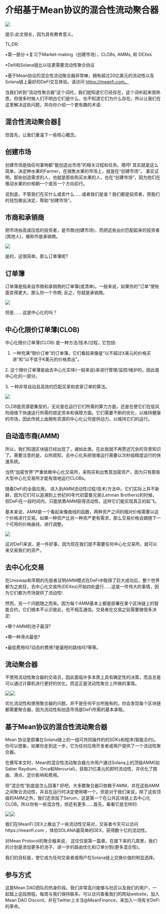 # 介绍基于Mean协议的混合性流动聚合器

![](https://miro.medium.com/max/1400/1\*tzSyPkR1YuLkS1VKIZHqwg@2x.jpeg)

提示:此文很长，因为具有教育意义。

TL;DR:

•第一部分→复习下Market-making（创建市场），CLOBs, AMMs, 和 DEXes

•Defi和Solana链比以往更需要流动性聚合协议

•基于Mean协议的混合性流动聚合器非常棒，拥有超过20亿美元的流动性以及Solana链上最好的DeFi交互体验。请访问 https://meanfi.com。

当我们听到“流动性聚合器”这个词时，我们就知道它已经存在，这个词听起来很熟悉，但很多时候人们不明白它们是什么，也不知道它们为什么存在。所以让我们在这里解决这些问题，并向你介绍一个更有趣的术语:

## 混合性流动聚合器👀 <a href="#e7d8" id="e7d8"></a>

但首先，让我们重温下一些核心概念。

## 创建市场 <a href="#783c" id="783c"></a>

创建市场是指任何事物都“能创造出市场”的相关过程和任务。嗯哼! 其实就是这么简单。决定种水果的Farmer，在销售水果的市场上，就是在“创建市场”。 事实证明，那些创造需求的人，也就是那些购买水果的人，也在“创建市场”，因为他们在推动水果的价格朝一个或另一个方向前行。

说到底，不管我们在买什么或卖什么……或者我们是谁？我们都是投资者，用我们的钱包做出决定，帮助“创建市场”。

## 市商和承销商 <a href="#2b5b" id="2b5b"></a>

把市场抬高或压低的投资者，是市商(创建市场)，而把这些出价匹配起来的投资者(其他人)，被称作是承销商。

![](https://miro.medium.com/max/875/1\*UHkqeisMNXm\_WwaKy77I7g@2x.jpeg)

是的，这很简单。那么订单簿呢?

## 订单簿 <a href="#ba9f" id="ba9f"></a>

订单簿是指来自市商和承销商的订单簿(或清单)。一般来说，如果你的“订单”使账面变得更大，那么你一个市商; 反之，你就是承销商。

![](https://miro.medium.com/max/875/1\*NUaMmaW8Sc2ifuP6NoRtJQ@2x.jpeg)

但是…… 这是中心化的吗？

## 中心化限价订单薄(CLOB) <a href="#6a8a" id="6a8a"></a>

中心化限价订单薄(CLOB) 是一种方法/技术/过程，它包括:

1. 一种充满“限价订单”的订单簿。它们看起来像是“以不超过X美元的价格买进”和“以不低于K美元的价格卖出”。

2\. 这个限价订单簿是由去中心化实体(一般来说)来进行管理/监控/维护的，因此是中心化的一部分。

3\. 一种非常自动且高效的匹配买家和卖家订单的算法。

![](https://miro.medium.com/max/875/1\*Y-UiTHVW86rUxrWWG5ZE2g@2x.jpeg)

CLOB是资源密集型的，无论是在运行它们所需的算力方面，还是在使它们在低风险阈值下快速运行所需的锁定资本和保障方面。它们需要不断的优化，以维持健康的市场，因此传统上由拥有资源的中心化公司提供动力，以维持它们的运行。

## 自动造市商(AMM) <a href="#d6af" id="d6af"></a>

所以，我们知道区块链已经出现了，诸如此类。在此我就不再赘述冗余的背景知识了。需要注意的是，众所周知，去中心化系统很难运行需要以次秒级精度运行的快速系统。

当然“加密世界”严重依赖中心化交易所，来购买和出售其加密资产，因为只有那些大型中心化交易所才能有效地运行CLOBs。

随着DeFi的全面应用， 进入到AMM流动性过程/技术/方法中。它们实际上并不新鲜，因为它们可以追溯到上世纪90年代初雷曼兄弟(Lehman Brothers)的时候，但DeFi在一段时间内，只能依靠AMM获得流动性，这样它们能实现真正的起飞。

基本来说，AMM是一个看起来像曲线的函数，两种资产之间的相对价格需要以这个价格进行交易。如果一种资产比另一种资产更有需求，那么交易价格会跟随下一个可用的价格曲线，进行调整。

![](https://miro.medium.com/max/875/1\*\_uPjl1T8wCN2je7\_FVSqKQ@2x.jpeg)

这对DeFi来说，是一件好事，因为现在我们就不需要任何中心化交易所，就可以来交易我们的资产。

## 去中心化交易 <a href="#2453" id="2453"></a>

在Uniswap和早期的先驱者证明AMM模式在DeFi中取得了巨大成功后，整个世界都为之疯狂，去中心化交易所(DEXes)开始四处盛行……这是一件伟大的事情，因为它们都为市场提供了流动性!

然而，另一个问题随之而来。因为每个AMM基本上都是部署在某个区块链上的智能合约，它们根本不认识彼此，也不相互通信。交易者在交易之前需要做很多决定:

•哪个AMM的池子最深?

•哪一种滑点最低?

•最低费用吗?动态的费用?是最短的路线吗?等等。

## 流动聚合器 <a href="#fc7f" id="fc7f"></a>

不使用流动性聚合器的交易员，因此面临许多本质上具有确定性的决策，而且总是可以通过计算机进行更好的优化，而这正是流动性聚合上所做的事情。

![](https://miro.medium.com/max/60/1\*lRcCqPBxePjh7MQRfYBYDQ@2x.jpeg?q=20)![](https://miro.medium.com/max/875/1\*lRcCqPBxePjh7MQRfYBYDQ@2x.jpeg)

优化流动性和使用聚合器的问题，并不是任何平台所独有的。你会发现每个区块链都需要聚合器，因为流动性和创造市场是DeFi所需的基本承租。

## 基于Mean协议的混合性流动聚合器 <a href="#dcdb" id="dcdb"></a>

Mean 协议是部署在Solana链上的一组可共同操作的的SDKs和程序(智能合约)。你可以想象，如果你走到这一步，它为任何应用开发者或用户提供了一个流动性聚合器。

在撰写本文时，Mean的混合性流动聚合器允许用户通过Solana上的顶级AMM(如Saber Raydium、Orca和Mercurial)，获取21亿美元的即时流动性，并优化了路由、滑点、定价影响和费用。

但”混合性”到底是怎么回事? 好吧，大多数聚合器只依赖于AMM，并在这些AMM之间聚合流动性，并且在运行时决定使用哪一个。但是对于我们来说，除了这些顶级的AMM之外，我们还添加了Serum，这是第一个在公共区块链上去中心化CLOB。所以你有一些混合性，但还有更多……首先，看看它是怎样的:

![](https://miro.medium.com/max/60/1\*JdT9boPzKyIjmbp0QPEbOw@2x.jpeg?q=20)![](https://miro.medium.com/max/875/1\*JdT9boPzKyIjmbp0QPEbOw@2x.jpeg)

我们在MeanFi DEX上推出了一些流动性交易对，交易者今天可以访问https://meanfi.com ，体验SOLANA最简单的DEX，获得数十亿的流动性。

对Mean Protocol的聚合器来说， 这仅仅是第一篇章。在接下来的几周里，我们的计划是添加更多的池子、进一步的路由优化和订单分割(更多混合性)。

我们的目标是，使它成为任何交易者或用户在Solana链上交换价值的明显选择。

## 参与方式 <a href="#2b0b" id="2b0b"></a>

这是Mean DAO团队的热身阶段。我们非常高兴能够与社区以及我们的用户，一起踏上这段旅程。每周与我们保持联系，可以访问查看我们的网站website，加入Mean DAO Discord，并在Twitter上关注@MeanFinance，来加入一场有关DeFi的革命。
